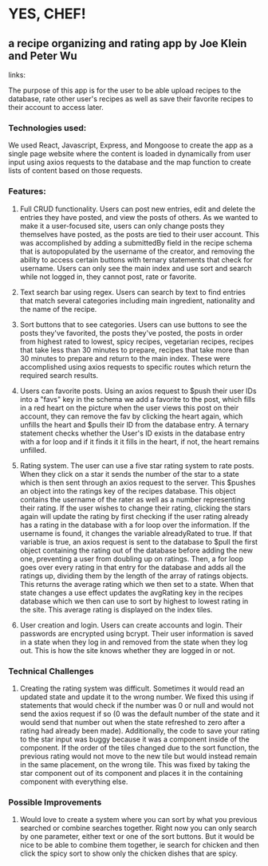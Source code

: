 # YES, CHEF!
## a recipe organizing and rating app by Joe Klein and Peter Wu

links: 

The purpose of this app is for the user to be able upload recipes to the database, rate other user's recipes as well as save their favorite recipes to their account to access later.

### Technologies used:

We used React, Javascript, Express, and Mongoose to create the app as a single page website where the content is loaded in dynamically from user input using axios requests to the database and the map function to create lists of content based on those requests.

### Features:

1) Full CRUD functionality. Users can post new entries, edit and delete the entries they have posted, and view the posts of others. As we wanted to make it a user-focused site, users can only change posts they themselves have posted, as the posts are tied to their user account. This was accomplished by adding a submittedBy field in the recipe schema that is autopopulated by the username of the creator, and removing the ability to access certain buttons with ternary statements that check for username. Users can only see the main index and use sort and search while not logged in, they cannot post, rate or favorite. 

2) Text search bar using regex. Users can search by text to find entries that match several categories including main ingredient, nationality and the name of the recipe. 

3) Sort buttons that to see categories. Users can use buttons to see the posts they've favorited, the posts they've posted, the posts in order from highest rated to lowest, spicy recipes, vegetarian recipes, recipes that take less than 30 minutes to prepare, recipes that take more than 30 minutes to prepare and return to the main index. These were accomplished using axios requests to specific routes which return the required search results.

3) Users can favorite posts. Using an axios request to $push their user IDs into a "favs" key in the schema we add a favorite to the post, which fills in a red heart on the picture when the user views this post on their account, they can remove the fav by clicking the heart again, which unfills the heart and $pulls their ID from the database entry. A ternary statement checks whether the User's ID exists in the database entry with a for loop and if it finds it it fills in the heart, if not, the heart remains unfilled. 

4) Rating system. The user can use a five star rating system to rate posts. When they click on a star it sends the number of the star to a state which is then sent through an axios request to the server. This $pushes an object into the ratings key of the recipes database. This object contains the username of the rater as well as a number representing their rating. If the user wishes to change their rating, clicking the stars again will update the rating by first checking if the user rating already has a rating in the database with a for loop over the information. If the username is found, it changes the variable alreadyRated to true. If that variable is true, an axios request is sent to the database to $pull the first object containing the rating out of the database before adding the new one, preventing a user from doubling up on ratings. Then, a for loop goes over every rating in that entry for the database and adds all the ratings up, dividing them by the length of the array of ratings objects. This returns the average rating which we then set to a state. When that state changes a use effect updates the avgRating key in the recipes database which we then can use to sort by highest to lowest rating in the site. This average rating is displayed on the index tiles.

5) User creation and login. Users can create accounts and login. Their passwords are encrypted using bcrypt. Their user information is saved in a state when they log in and removed from the state when they log out. This is how the site knows whether they are logged in or not. 

### Technical Challenges

1) Creating the rating system was difficult. Sometimes it would read an updated state and update it to the wrong number. We fixed this using if statements that would check if the number was 0 or null and would not send the axios request if so (0 was the default number of the state and it would send that number out when the state refreshed to zero after a rating had already been made). Additionally, the code to save your rating to the star input was buggy because it was a component inside of the component. If the order of the tiles changed due to the sort function, the previous rating would not move to the new tile but would instead remain in the same placement, on the wrong tile. This was fixed by taking the star component out of its component and places it in the containing component with everything else.

### Possible Improvements

1) Would love to create a system where you can sort by what you previous searched or combine searches together. Right now you can only search by one parameter, either text or one of the sort buttons. But it would be nice to be able to combine them together, ie search for chicken and then click the spicy sort to show only the chicken dishes that are spicy.